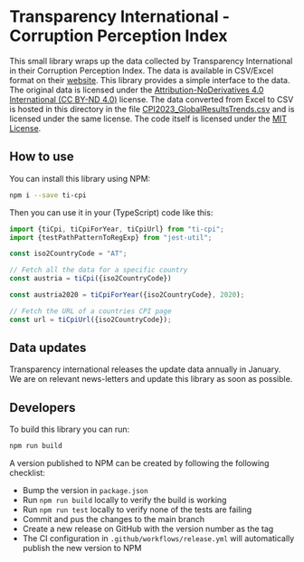 # Transparency International - Corruption Perception Index

This small library wraps up the data collected by Transparency International in their Corruption Perception Index. The
data is available in CSV/Excel format on their [website](https://www.transparency.org/en/cpi/2022). This library
provides a simple interface to the data. The original data is licensed under the [Attribution-NoDerivatives 4.0 International (CC BY-ND 4.0)](https://creativecommons.org/licenses/by-nd/4.0/)
license. The data converted from Excel to CSV is hosted in this directory in the file [CPI2023_GlobalResultsTrends.csv](CPI2023_GlobalResultsTrends.csv)
and is licensed under the same license. The code itself is licensed under the [MIT License](LICENSE).

## How to use

You can install this library using NPM:

```bash
npm i --save ti-cpi
```

Then you can use it in your (TypeScript) code like this:

```typescript
import {tiCpi, tiCpiForYear, tiCpiUrl} from "ti-cpi";
import {testPathPatternToRegExp} from "jest-util";

const iso2CountryCode = "AT";

// Fetch all the data for a specific country
const austria = tiCpi({iso2CountryCode})

const austria2020 = tiCpiForYear({iso2CountryCode}, 2020);

// Fetch the URL of a countries CPI page
const url = tiCpiUrl({iso2CountryCode});
```

## Data updates

Transparency international releases the update data annually in January. We are on relevant news-letters and update this
library as soon as possible.

## Developers

To build this library you can run:

```bash
npm run build
```
A version published to NPM can be created by following the following checklist:

 - Bump the version in `package.json`
 - Run `npm run build` locally to verify the build is working
 - Run `npm run test` locally to verify none of the tests are failing
 - Commit and pus the changes to the main branch
 - Create a new release on GitHub with the version number as the tag
 - The CI configuration in `.github/workflows/release.yml` will automatically publish the new version to NPM